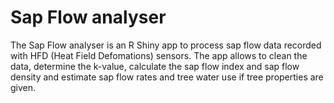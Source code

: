 # Sap Flow analyser

The Sap Flow analyser is an R Shiny app to process sap flow data recorded with HFD (Heat Field Defomations) sensors. The app allows to clean the data, determine the k-value, calculate the sap flow index and sap flow density and estimate sap flow rates and tree water use if tree properties are given.